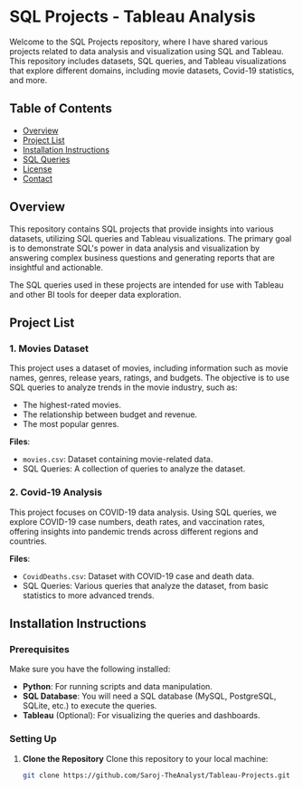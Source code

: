 # SQL Projects - Tableau Analysis

Welcome to the SQL Projects repository, where I have shared various projects related to data analysis and visualization using SQL and Tableau. This repository includes datasets, SQL queries, and Tableau visualizations that explore different domains, including movie datasets, Covid-19 statistics, and more.

## Table of Contents

- [Overview](#overview)
- [Project List](#project-list)
- [Installation Instructions](#installation-instructions)
- [SQL Queries](#sql-queries)
- [License](#license)
- [Contact](#contact)

## Overview

This repository contains SQL projects that provide insights into various datasets, utilizing SQL queries and Tableau visualizations. The primary goal is to demonstrate SQL's power in data analysis and visualization by answering complex business questions and generating reports that are insightful and actionable.

The SQL queries used in these projects are intended for use with Tableau and other BI tools for deeper data exploration.

## Project List

### 1. **Movies Dataset**
This project uses a dataset of movies, including information such as movie names, genres, release years, ratings, and budgets. The objective is to use SQL queries to analyze trends in the movie industry, such as:

- The highest-rated movies.
- The relationship between budget and revenue.
- The most popular genres.

**Files**: 
- `movies.csv`: Dataset containing movie-related data.
- SQL Queries: A collection of queries to analyze the dataset.
  
### 2. **Covid-19 Analysis**
This project focuses on COVID-19 data analysis. Using SQL queries, we explore COVID-19 case numbers, death rates, and vaccination rates, offering insights into pandemic trends across different regions and countries.

**Files**:
- `CovidDeaths.csv`: Dataset with COVID-19 case and death data.
- SQL Queries: Various queries that analyze the dataset, from basic statistics to more advanced trends.

## Installation Instructions

### Prerequisites

Make sure you have the following installed:

- **Python**: For running scripts and data manipulation.
- **SQL Database**: You will need a SQL database (MySQL, PostgreSQL, SQLite, etc.) to execute the queries.
- **Tableau** (Optional): For visualizing the queries and dashboards.

### Setting Up

1. **Clone the Repository**
   Clone this repository to your local machine:

   ```bash
   git clone https://github.com/Saroj-TheAnalyst/Tableau-Projects.git

